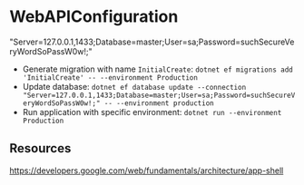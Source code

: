 # WebAPIConfiguration

"Server=127.0.0.1,1433;Database=master;User=sa;Password=suchSecureVeryWordSoPassW0w!;"
- Generate migration with name `InitialCreate`: `dotnet ef migrations add 'InitialCreate' -- --environment Production`
- Update database: `dotnet ef database update --connection "Server=127.0.0.1,1433;Database=master;User=sa;Password=suchSecureVeryWordSoPassW0w!;" -- --environment production`
- Run application with specific environment: `dotnet run --environment Production`

## Resources
https://developers.google.com/web/fundamentals/architecture/app-shell 